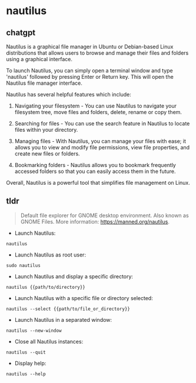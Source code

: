 # nautilus 
## chatgpt 
Nautilus is a graphical file manager in Ubuntu or Debian-based Linux distributions that allows users to browse and manage their files and folders using a graphical interface. 

To launch Nautilus, you can simply open a terminal window and type 'nautilus' followed by pressing Enter or Return key. This will open the Nautilus file manager interface.

Nautilus has several helpful features which include:

1. Navigating your filesystem - You can use Nautilus to navigate your filesystem tree, move files and folders, delete, rename or copy them.

2. Searching for files - You can use the search feature in Nautilus to locate files within your directory.

3. Managing files - With Nautilus, you can manage your files with ease; it allows you to view and modify file permissions, view file properties, and create new files or folders.

4. Bookmarking folders - Nautilus allows you to bookmark frequently accessed folders so that you can easily access them in the future.

Overall, Nautilus is a powerful tool that simplifies file management on Linux. 

## tldr 
 
> Default file explorer for GNOME desktop environment.
> Also known as GNOME Files.
> More information: <https://manned.org/nautilus>.

- Launch Nautilus:

`nautilus`

- Launch Nautilus as root user:

`sudo nautilus`

- Launch Nautilus and display a specific directory:

`nautilus {{path/to/directory}}`

- Launch Nautilus with a specific file or directory selected:

`nautilus --select {{path/to/file_or_directory}}`

- Launch Nautilus in a separated window:

`nautilus --new-window`

- Close all Nautilus instances:

`nautilus --quit`

- Display help:

`nautilus --help`
